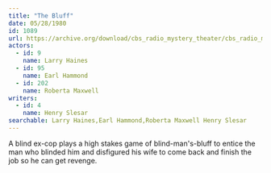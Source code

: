 ```yaml
---
title: "The Bluff"
date: 05/28/1980
id: 1089
url: https://archive.org/download/cbs_radio_mystery_theater/cbs_radio_mystery_theater-1051-1100.zip/cbs_radio_mystery_theater-1051-1100%2Fcbsrmt_1089_the_bluff.mp3
actors:  
  - id: 9
    name: Larry Haines  
  - id: 95
    name: Earl Hammond  
  - id: 202
    name: Roberta Maxwell
writers:  
  - id: 4
    name: Henry Slesar
searchable: Larry Haines,Earl Hammond,Roberta Maxwell Henry Slesar
---
```

A blind ex-cop plays a high stakes game of blind-man's-bluff to entice the man who blinded him and disfigured his wife to come back and finish the job so he can get revenge.